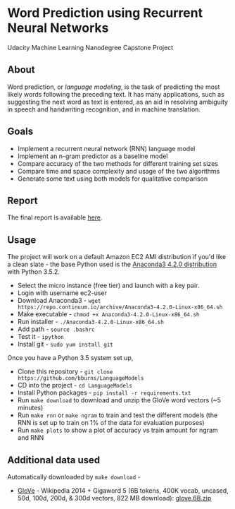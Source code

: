 
# Word Prediction using Recurrent Neural Networks

Udacity Machine Learning Nanodegree Capstone Project


## About

Word prediction, or *language modeling*, is the task of predicting the most
likely words following the preceding text. It has many applications, such as
suggesting the next word as text is entered, as an aid in resolving ambiguity in
speech and handwriting recognition, and in machine translation.


## Goals

* Implement a recurrent neural network (RNN) language model
* Implement an n-gram predictor as a baseline model
* Compare accuracy of the two methods for different training set sizes
* Compare time and space complexity and usage of the two algorithms
* Generate some text using both models for qualitative comparison


## Report

The final report is available [here](docs/report/report.pdf).


## Usage

The project will work on a default Amazon EC2 AMI distribution if you'd like a
clean slate - the base Python used is the [Anaconda3 4.2.0 distribution](https://www.continuum.io/downloads)
with Python 3.5.2.

* Select the micro instance (free tier) and launch with a key pair.
* Login with username ec2-user
* Download Anaconda3 - `wget https://repo.continuum.io/archive/Anaconda3-4.2.0-Linux-x86_64.sh`
* Make executable - `chmod +x Anaconda3-4.2.0-Linux-x86_64.sh`
* Run installer - `./Anaconda3-4.2.0-Linux-x86_64.sh`
* Add path - `source .bashrc`
* Test it - `ipython`
* Install git - `sudo yum install git`

Once you have a Python 3.5 system set up,

* Clone this repository - `git clone https://github.com/bburns/LanguageModels`
* CD into the project - `cd LanguageModels`
* Install Python packages - `pip install -r requirements.txt`
* Run `make download` to download and unzip the GloVe word vectors (~5 minutes)
* Run `make rnn` or `make ngram` to train and test the different models (the RNN
  is set up to train on 1% of the data for evaluation purposes)
* Run `make plots` to show a plot of accuracy vs train amount for ngram and RNN



## Additional data used

Automatically downloaded by `make download` -

* [GloVe](http://nlp.stanford.edu/projects/glove/ ) - Wikipedia 2014 + Gigaword
5 (6B tokens, 400K vocab, uncased, 50d, 100d, 200d, & 300d vectors, 822 MB
download): [glove.6B.zip](http://nlp.stanford.edu/data/wordvecs/glove.6B.zip)

